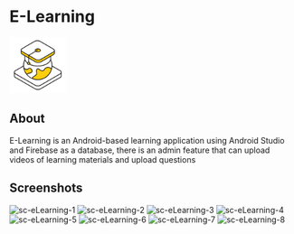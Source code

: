 # E-Learning

<img width="100" alt="icon-eLearning" src="app/src/main/res/drawable/elearning_icon.png">

## About
E-Learning is an Android-based learning application using Android Studio and Firebase as a database, there is an admin feature that can upload videos of learning materials and upload questions

## Screenshots
<img width="200" alt="sc-eLearning-1" src="https://github.com/ikhwanhanif/E-Learning_Prototype/assets/108711453/05d17fbb-4400-471c-a0f4-df05393f8f9e">
<img width="200" alt="sc-eLearning-2" src="https://github.com/ikhwanhanif/E-Learning_Prototype/assets/108711453/32d0d438-06ef-4153-b1ae-c8728b1ccc91">
<img width="200" alt="sc-eLearning-3" src="https://github.com/ikhwanhanif/E-Learning_Prototype/assets/108711453/6992d4ae-e2da-4299-9c85-86e0a43c8c9d">
<img width="200" alt="sc-eLearning-4" src="https://github.com/ikhwanhanif/E-Learning_Prototype/assets/108711453/c4e00184-2d5f-4d44-ab3d-6cd9ab992d8d">
<img width="200" alt="sc-eLearning-5" src="https://github.com/ikhwanhanif/E-Learning_Prototype/assets/108711453/59cd42d4-8b51-4ca9-b5b6-573d999590a8">
<img width="200" alt="sc-eLearning-6" src="https://github.com/ikhwanhanif/E-Learning_Prototype/assets/108711453/e26f3362-81d2-4e9e-b3eb-002c5ace9f62">
<img width="200" alt="sc-eLearning-7" src="https://github.com/ikhwanhanif/E-Learning_Prototype/assets/108711453/a250dc70-f6bc-4a94-87a2-cf2fff1d6ce7">
<img width="200" alt="sc-eLearning-8" src="https://github.com/ikhwanhanif/E-Learning_Prototype/assets/108711453/ca890e8f-f144-46d1-997b-3671d76d624a">
